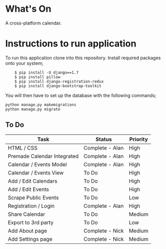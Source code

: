 # What's On
A cross-platform calendar.

# Instructions to run application
To run this application clone into this repository.
Install required packages onto your system;


        $ pip install -U django==1.7
        $ pip install pillow
        $ pip install django-registration-redux
        $ pip install django-bootstrap-toolkit

You will then have to set up the database with the following commands;


    python manage.py makemigrations
    python manage.py migrate
	


## To Do

Task  | Status | Priority
------------- | ------------- | -------------
HTML / CSS | Complete - Alan | High
Premade Calendar Integrated  | Complete - Alan | High
Calendar / Events Model  | Complete - Alan | High
Calendar / Events View | To Do | High
Add / Edit Calendars | To Do | High
Add / Edit Events | To Do | High
Scrape Public Events | To Do | Low
Registration / Login | Complete - Alan | High
Share Calendar | To Do | Medium
Export to 3rd party | To Do | Low
Add About page | Complete - Nick | Medium
Add Settings page | Complete - Nick | Medium